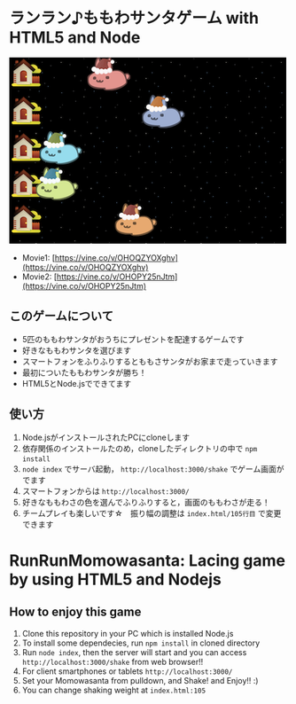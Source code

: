 # ランラン♪ももわサンタゲーム with HTML5 and Node
![screenshopt of this game](https://raw.githubusercontent.com/usaribbon/RunRunUsanta/master/momowasanta/screenshot.png)
- Movie1: [https://vine.co/v/OHOQZYOXghv](https://vine.co/v/OHOQZYOXghv)
- Movie2: [https://vine.co/v/OHOPY25nJtm](https://vine.co/v/OHOPY25nJtm)

## このゲームについて
- 5匹のももわサンタがおうちにプレゼントを配達するゲームです
- 好きなももわサンタを選びます
- スマートフォンをふりふりするとももさサンタがお家まで走っていきます
- 最初についたももわサンタが勝ち！
- HTML5とNode.jsでできてます

## 使い方
1. Node.jsがインストールされたPCにcloneします
2. 依存関係のインストールたのめ，cloneしたディレクトリの中で `npm install`
3. `node index` でサーバ起動， `http://localhost:3000/shake` でゲーム画面がでます
4. スマートフォンからは `http://localhost:3000/`
5. 好きなももわさの色を選んでふりふりすると，画面のももわさが走る！
6. チームプレイも楽しいです☆　振り幅の調整は `index.html/105行目` で変更できます


# RunRunMomowasanta: Lacing game by using HTML5 and Nodejs
## How to enjoy this game
1. Clone this repository in your PC which is installed Node.js
2. To install some dependecies, run `npm install` in cloned directory
3. Run `node index`, then the server will start and you can access `http://localhost:3000/shake` from web browser!!
4. For client smartphones or tablets `http://localhost:3000/`
5. Set your Momowasanta from pulldown, and Shake! and Enjoy!! :)
5. You can change shaking weight at `index.html:105` 
